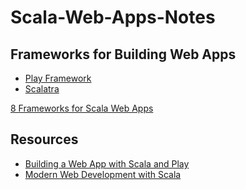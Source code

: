 # Scala-Web-Apps-Notes


## Frameworks for Building Web Apps

* [Play Framework](https://www.playframework.com/)<br>
* [Scalatra](http://scalatra.org/)<br>

[8 Frameworks for Scala Web Apps](https://nordicapis.com/8-frameworks-to-build-a-web-api-in-scala/)

## Resources

* [Building a Web App with Scala and Play](https://spr.com/building-a-simple-rest-api-with-scala-play-part-1/)
* [Modern Web Development with Scala](https://leanpub.com/modern-web-development-with-scala)

